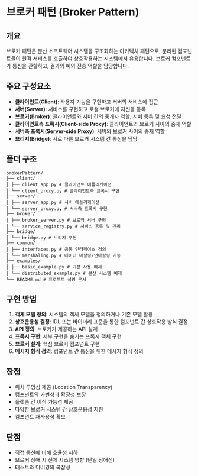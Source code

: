 # 브로커 패턴 (Broker Pattern)

## 개요

브로커 패턴은 분산 소프트웨어 시스템을 구조화하는 아키텍처 패턴으로, 분리된 컴포넌트들이 원격 서비스를 호출하여 상호작용하는 시스템에서 유용합니다. 브로커 컴포넌트가 통신을 관할하고, 결과와 예외 전송 역할을 담당합니다.

## 주요 구성요소

-   **클라이언트(Client)**: 사용자 기능을 구현하고 서버의 서비스에 접근
-   **서버(Server)**: 서비스를 구현하고 로컬 브로커에 자신을 등록
-   **브로커(Broker)**: 클라이언트와 서버 간의 중개자 역할, 서버 등록 및 요청 전달
-   **클라이언트측 프록시(Client-side Proxy)**: 클라이언트와 브로커 사이의 중재 역할
-   **서버측 프록시(Server-side Proxy)**: 서버와 브로커 사이의 중재 역할
-   **브리지(Bridge)**: 서로 다른 브로커 시스템 간 통신을 담당

## 폴더 구조

```
brokerPattern/
├── client/
│ ├── client_app.py # 클라이언트 애플리케이션
│ └── client_proxy.py # 클라이언트측 프록시 구현
├── server/
│ ├── server_app.py # 서버 애플리케이션
│ └── server_proxy.py # 서버측 프록시 구현
├── broker/
│ ├── broker_server.py # 브로커 서버 구현
│ └── service_registry.py # 서비스 등록 및 관리
├── bridge/
│ └── bridge.py # 브리지 구현
├── common/
│ ├── interfaces.py # 공통 인터페이스 정의
│ └── marshaling.py # 데이터 마샬링/언마샬링 기능
├── examples/
│ ├── basic_example.py # 기본 사용 예제
│ └── distributed_example.py # 분산 시스템 예제
└── README.md # 프로젝트 설명 문서
```

## 구현 방법

1. **객체 모델 정의**: 시스템의 객체 모델을 정의하거나 기존 모델 활용
2. **상호운용성 결정**: IDL 또는 바이너리 표준을 통한 컴포넌트 간 상호작용 방식 결정
3. **API 정의**: 브로커가 제공하는 API 설계
4. **프록시 구현**: 세부 구현을 숨기는 프록시 객체 구현
5. **브로커 설계**: 핵심 브로커 컴포넌트 구현
6. **메시지 형식 정의**: 컴포넌트 간 통신을 위한 메시지 형식 정의

## 장점

-   위치 투명성 제공 (Location Transparency)
-   컴포넌트의 가변성과 확장성 보장
-   플랫폼 간 이식 가능성 제공
-   다양한 브로커 시스템 간 상호운용성 지원
-   컴포넌트 재사용성 확보

## 단점

-   직접 통신에 비해 효율성 저하
-   브로커 장애 시 전체 시스템 영향 (단일 장애점)
-   테스트와 디버깅의 복잡성

```

```
